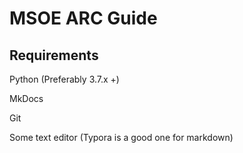 # MSOE ARC Guide

## Requirements

Python (Preferably 3.7.x +)

MkDocs

Git

Some text editor (Typora is a good one for markdown)